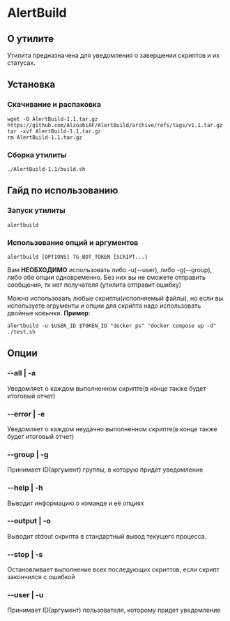 # AlertBuild  


## О утилите  

Утилита предназначена для уведомления о завершении скриптов и их статусах.  

## Установка  


### Скачивание и распаковка  

```
wget -O AlertBuild-1.1.tar.gz https://github.com/AlzoabiAF/AlertBuild/archive/refs/tags/v1.1.tar.gz  
tar -xvf AlertBuild-1.1.tar.gz  
rm AlertBuild-1.1.tar.gz  
```  

### Сборка утилиты  

```
./AlertBuild-1.1/build.sh
```

## Гайд по использованию

### Запуск утилиты
```
alertbuild
```

### Использование опций и аргументов

```
alertbuild [OPTIONS] TG_BOT_TOKEN [SCRIPT...]
```

Вам **НЕОБХОДИМО** использовать либо -u(--user), либо -g(--group), либо обе опции одновременно. Без них вы не сможете отправить сообщения, тк нет получателя (утилита отправит ошибку)

Можно использовать любые скрипты(исполняемый файлы), но если вы используете агрументы и опции для скрипта надо использовать двойные ковычки. **Пример**:
```
alertbuild -u $USER_ID $TOKEN_ID "docker ps" "docker compose up -d" ./test.sh
``` 

## Опции  

### --all | -a

Уведомляет о каждом выполненном скрипте(в конце также будет итоговый отчет)

### --error | -e  

Уведомляет о каждом неудачно выполненном скрипте(в конце также будет итоговый отчет)

### --group | -g 

Принимает ID(аргумент) группы, в которую придет уведомление

### --help | -h  

Выводит информацию о команде и её опциях

### --output | -o  

Выводит stdout скрипта в стандартный вывод текущего процесса.

### --stop | -s  

Остановливает выполнение всех последующих скриптов, если скрипт закончился с ошибкой

### --user | -u   

Принимает ID(аргумент) пользователя, которому придет уведомление








